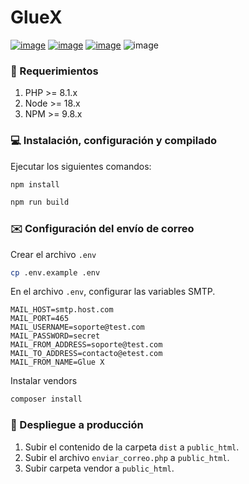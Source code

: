 # GlueX

[![image](https://img.shields.io/badge/React-20232A?style=for-the-badge&logo=react&logoColor=61DAFB)](https://react.dev/)
[![image](https://img.shields.io/badge/Tailwind_CSS-38B2AC?style=for-the-badge&logo=tailwind-css&logoColor=white)](https://tailwindcss.com/)
[![image](https://img.shields.io/badge/Node%20js-339933?style=for-the-badge&logo=nodedotjs&logoColor=white)](https://nodejs.org/en)
![image](https://img.shields.io/badge/PHP-777BB4?style=for-the-badge&logo=php&logoColor=white)

### 📝 Requerimientos

1. PHP >= 8.1.x
2. Node >= 18.x
3. NPM >= 9.8.x

### 💻 Instalación, configuración y compilado

Ejecutar los siguientes comandos:

```sh
npm install
```

```sh
npm run build
```

### ✉️ Configuración del envío de correo

Crear el archivo `.env`

```sh
cp .env.example .env
```

En el archivo `.env`, configurar las variables SMTP.

```
MAIL_HOST=smtp.host.com
MAIL_PORT=465
MAIL_USERNAME=soporte@test.com
MAIL_PASSWORD=secret
MAIL_FROM_ADDRESS=soporte@test.com
MAIL_TO_ADDRESS=contacto@etest.com
MAIL_FROM_NAME=Glue X
```

Instalar vendors

```sh
composer install
```

### 🚀 Despliegue a producción

1. Subir el contenido de la carpeta `dist` a `public_html`.
2. Subir el archivo `enviar_correo.php` a `public_html`.
3. Subir carpeta vendor a `public_html`.
